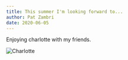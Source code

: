 ```yaml
---
title: This summer I'm looking forward to...
author: Pat Zambri
date: 2020-06-05
---
```


Enjoying charlotte with my friends.

![Charlotte](https://eastwood.nyc3.digitaloceanspaces.com/divisions/iStock-1130161854_web.jpg)
